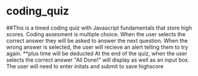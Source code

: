 # coding_quiz
##This is a timed coding quiz with Javascript fundamentals that store high scores.
Coding assesment is multiple choice.
When the user selects the correct answer they will be asked to answer the next question.
When the wrong answer is selected, the user will recieve an alert telling them to try again. 
**plus time will be deducted
At the end of the quiz, when the user selects the correct answer "All Done!" will display as well as an input box.
The user will need to enter initals and submit to save highscore
